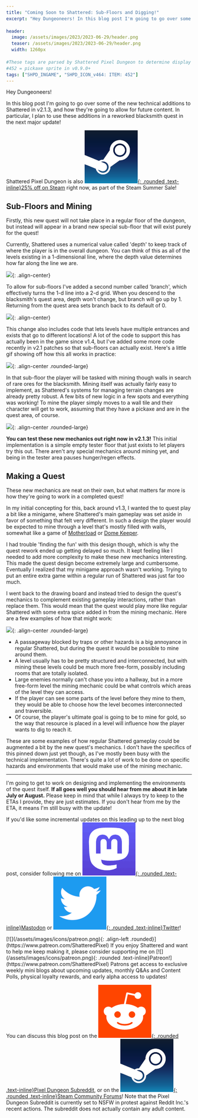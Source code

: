 ```yaml
---
title: "Coming Soon to Shattered: Sub-Floors and Digging!"
excerpt: "Hey Dungeoneers! In this blog post I'm going to go over some of the new technical additions to Shattered in v2.1.3, and how they're going to allow for future content. In particular, I plan to use these additions in a reworked blacksmith quest in the next major update!"

header:
  image: /assets/images/2023/2023-06-29/header.png
  teaser: /assets/images/2023/2023-06-29/header.png
  width: 1260px

#These tags are parsed by Shattered Pixel Dungeon to determine display in its news feed
#452 = pickaxe sprite in v0.9.0+
tags: ["SHPD_INGAME", "SHPD_ICON_v464: ITEM: 452"]
---
```


Hey Dungeoneers!

In this blog post I'm going to go over some of the new technical additions to Shattered in v2.1.3, and how they're going to allow for future content. In particular, I plan to use these additions in a reworked blacksmith quest in the next major update!

Shattered Pixel Dungeon is also [![](/assets/images/icons/steam.png){: .rounded .text-inline}25% off on Steam](https://store.steampowered.com/app/1769170/Shattered_Pixel_Dungeon/) right now, as part of the Steam Summer Sale!

## Sub-Floors and Mining

Firstly, this new quest will not take place in a regular floor of the dungeon, but instead will appear in a brand new special sub-floor that will exist purely for the quest!

Currently, Shattered uses a numerical value called 'depth' to keep track of where the player is in the overall dungeon. You can think of this as all of the levels existing in a 1-dimensional line, where the depth value determines how far along the line we are.

![](/assets/images/{{page.date|date:'%Y/%Y-%m-%d'}}/depth.png){: .align-center}

To allow for sub-floors I've added a second number called 'branch', which effectively turns the 1-d line into a 2-d grid. When you descend to the blacksmith's quest area, depth won't change, but branch will go up by 1. Returning from the quest area sets branch back to its default of 0.

![](/assets/images/{{page.date|date:'%Y/%Y-%m-%d'}}/depth-branch.png){: .align-center}

This change also includes code that lets levels have multiple entrances and exists that go to different locations! A lot of the code to support this has actually been in the game since v1.4, but I've added some more code recently in v2.1 patches so that sub-floors can actually exist. Here's a little gif showing off how this all works in practice:

![](/assets/images/{{page.date|date:'%Y/%Y-%m-%d'}}/sub-floor.gif){: .align-center .rounded-large}

In that sub-floor the player will be tasked with mining though walls in search of rare ores for the blacksmith. Mining itself was actually fairly easy to implement, as Shattered's systems for managing terrain changes are already pretty robust. A few bits of new logic in a few spots and everything was working! To mine the player simply moves to a wall tile and their character will get to work, assuming that they have a pickaxe and are in the quest area, of course.

![](/assets/images/{{page.date|date:'%Y/%Y-%m-%d'}}/mining.gif){: .align-center .rounded-large}

**You can test these new mechanics out right now in v2.1.3!** This initial implementation is a simple empty tester floor that just exists to let players try this out. There aren't any special mechanics around mining yet, and being in the tester area pauses hunger/regen effects.

## Making a Quest

These new mechanics are neat on their own, but what matters far more is how they're going to work in a completed quest!

In my initial concepting for this, back around v1.3, I wanted the to quest play a bit like a minigame, where Shattered's main gameplay was set aside in favor of something that felt very different. In such a design the player would be expected to mine through a level that's mostly filled with walls, somewhat like a game of [Motherload](https://store.steampowered.com/app/269110/Super_Motherload/) or [Dome Keeper](https://store.steampowered.com/app/1637320/Dome_Keeper/).

I had trouble 'finding the fun' with this design though, which is why the quest rework ended up getting delayed so much. It kept feeling like I needed to add more complexity to make these new mechanics interesting. This made the quest design become extremely large and cumbersome. Eventually I realized that my minigame approach wasn't working. Trying to put an entire extra game within a regular run of Shattered was just far too much.

I went back to the drawing board and instead tried to design the quest's mechanics to complement existing gameplay interactions, rather than replace them. This would mean that the quest would play more like regular Shattered with some extra spice added in from the mining mechanic. Here are a few examples of how that might work:

![](/assets/images/{{page.date|date:'%Y/%Y-%m-%d'}}/examples.png){: .align-center .rounded-large}
- A passageway blocked by traps or other hazards is a big annoyance in regular Shattered, but during the quest it would be possible to mine around them.
- A level usually has to be pretty structured and interconnected, but with mining these levels could be much more free-form, possibly including rooms that are totally isolated.
- Large enemies normally can't chase you into a hallway, but in a more free-form level the mining mechanic could be what controls which areas of the level they can access.
- If the player can see some parts of the level before they mine to them, they would be able to choose how the level becomes interconnected and traversible.
- Of course, the player's ultimate goal is going to be to mine for gold, so the way that resource is placed in a level will influence how the player wants to dig to reach it.

These are some examples of how regular Shattered gameplay could be augmented a bit by the new quest's mechanics. I don't have the specifics of this pinned down just yet though, as I've mostly been busy with the technical implementation. There's quite a lot of work to be done on specific hazards and environments that would make use of the mining mechanic.

---

I'm going to get to work on designing and implementing the environments of the quest itself. **If all goes well you should hear from me about it in late July or August.** Please keep in mind that while I always try to keep to the ETAs I provide, they are just estimates. If you don't hear from me by the ETA, it means I'm still busy with the update!

If you'd like some incremental updates on this leading up to the next blog post, consider following me on [![](/assets/images/icons/mastodon.png){: .rounded .text-inline}Mastodon](https://mastodon.gamedev.place/@ShatteredPixel) or [![](/assets/images/icons/twitter.png){: .rounded .text-inline}Twitter](https://www.twitter.com/ShatteredPixel)!

<div markdown="1" class="img-text">
[![](/assets/images/icons/patreon.png){: .align-left .rounded}](https://www.patreon.com/ShatteredPixel) If you enjoy Shattered and want to help me keep making it, please consider supporting me on [![](/assets/images/icons/patreon.png){: .rounded .text-inline}Patreon!](https://www.patreon.com/ShatteredPixel) Patrons get access to exclusive weekly mini blogs about upcoming updates, monthly Q&As and Content Polls, physical loyalty rewards, and early alpha access to updates!
</div>


You can discuss this blog post on the [![](/assets/images/icons/reddit.png){: .rounded .text-inline}Pixel Dungeon Subreddit](https://www.reddit.com/r/PixelDungeon/comments/14ma90g/coming_soon_to_shattered_subfloors_and_digging/), or on the [![](/assets/images/icons/steam.png){: .rounded .text-inline}Steam Community Forums](https://steamcommunity.com/app/1769170/eventcomments/3812908758669140297)! Note that the Pixel Dungeon Subreddit is currently set to NSFW in protest against Reddit Inc.'s recent actions. The subreddit does not actually contain any adult content.